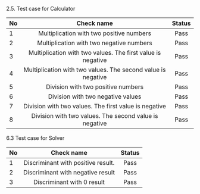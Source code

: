 2.5. Test case for Calculator 

| No  |                          Check name                          | Status | 
|-----|:------------------------------------------------------------:|:------:|
| 1   |           Multiplication with two positive numbers           |  Pass  |
| 2   |           Multiplication with two negative numbers           |  Pass  |
| 3   | Multiplication with two values. The first value is negative  |  Pass  |
| 4   | Multiplication with two values. The second value is negative |  Pass  |
| 5   |              Division with two positive numbers              |  Pass  |
| 6   |              Division with two negative values               |  Pass  |
| 7   |    Division  with two values. The first value is negative    |  Pass  |
| 8   |   Division  with two values. The second value is negative    |  Pass  |

6.3 Test case for Solver 

| No  |             Check name             | Status | 
|-----|:----------------------------------:|:------:|
| 1   | Discriminant with positive result. |  Pass  |
| 2   | Discriminant with negative result  |  Pass  |
| 3   |     Discriminant with 0 result     |  Pass  |
